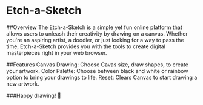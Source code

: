 # Etch-a-Sketch
##Overview
The Etch-a-Sketch is a simple yet fun online platform that allows users to unleash their creativity by drawing on a canvas. Whether you're an aspiring artist, a doodler, or just looking for a way to pass the time, Etch-a-Sketch provides you with the tools to create digital masterpieces right in your web browser.

##Features
Canvas Drawing: Choose Cavas size, draw shapes, to create your artwork.
Color Palette: Choose between black and white or rainbow option to bring your drawings to life.
Reset: Clears Canvas to start drawing a new artwork.

###Happy drawing! 🎨
